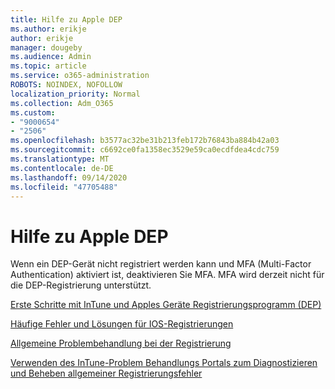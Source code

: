 ```yaml
---
title: Hilfe zu Apple DEP
ms.author: erikje
author: erikje
manager: dougeby
ms.audience: Admin
ms.topic: article
ms.service: o365-administration
ROBOTS: NOINDEX, NOFOLLOW
localization_priority: Normal
ms.collection: Adm_O365
ms.custom:
- "9000654"
- "2506"
ms.openlocfilehash: b3577ac32be31b213feb172b76843ba884b42a03
ms.sourcegitcommit: c6692ce0fa1358ec3529e59ca0ecdfdea4cdc759
ms.translationtype: MT
ms.contentlocale: de-DE
ms.lasthandoff: 09/14/2020
ms.locfileid: "47705488"
---
```

# <a name="help-with-apple-dep"></a>Hilfe zu Apple DEP

Wenn ein DEP-Gerät nicht registriert werden kann und MFA (Multi-Factor Authentication) aktiviert ist, deaktivieren Sie MFA. MFA wird derzeit nicht für die DEP-Registrierung unterstützt.

[Erste Schritte mit InTune und Apples Geräte Registrierungsprogramm (DEP)](https://docs.microsoft.com/intune/enrollment/device-enrollment-program-enroll-ios)

[Häufige Fehler und Lösungen für IOS-Registrierungen](https://docs.microsoft.com/intune/enrollment/troubleshoot-ios-enrollment-errors)

[Allgemeine Problembehandlung bei der Registrierung](https://docs.microsoft.com/intune/enrollment/troubleshoot-device-enrollment-in-intune)

[Verwenden des InTune-Problem Behandlungs Portals zum Diagnostizieren und Beheben allgemeiner Registrierungsfehler](https://docs.microsoft.com/intune/fundamentals/help-desk-operators)



